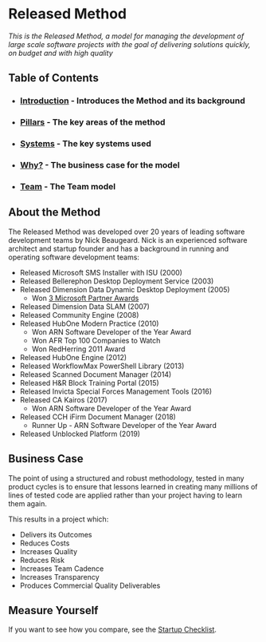# Released Method

*This is the Released Method, a model for managing the development of large scale software projects with the goal of delivering solutions quickly, on budget and with high quality*

## Table of Contents
* ### [Introduction](introduction.md) - Introduces the Method and its background
* ### [Pillars](pillars.md) - The key areas of the method
* ### [Systems](systems.md) - The key systems used
* ### [Why?](why.md) - The business case for the model
* ### [Team](team-model.md) - The Team model

## About the Method
The Released Method was developed over 20 years of leading software development teams by Nick Beaugeard. Nick is an experienced software architect and startup founder and has a background in running and operating software development teams:

* Released Microsoft SMS Installer with ISU (2000)
* Released Bellerephon Desktop Deployment Service (2003)
* Released Dimension Data Dynamic Desktop Deployment (2005)
  * Won [3 Microsoft Partner Awards](https://www.computerworld.com.au/article/162101/dimension_data_awarded_three_microsoft_global_partner_awards_2006/)
* Released Dimension Data SLAM (2007)
* Released Community Engine (2008)
* Released HubOne Modern Practice (2010)
  * Won ARN Software Developer of the Year Award
  * Won AFR Top 100 Companies to Watch
  * Won RedHerring 2011 Award
* Released HubOne Engine (2012)
* Released WorkflowMax PowerShell Library (2013)
* Released Scanned Document Manager (2014)
* Released H&R Block Training Portal (2015)
* Released Invicta Special Forces Management Tools (2016)
* Released CA Kairos (2017)
  * Won ARN Software Developer of the Year Award
* Released CCH iFirm Document Manager (2018)
  * Runner Up - ARN Software Developer of the Year Award
* Released Unblocked Platform (2019)

## Business Case
The point of using a structured and robust methodology, tested in many product cycles is to ensure that lessons learned in creating many millions of lines of tested code are applied rather than your project having to learn them again.

This results in a project which:
* Delivers its Outcomes
* Reduces Costs
* Increases Quality
* Reduces Risk
* Increases Team Cadence
* Increases Transparency
* Produces Commercial Quality Deliverables

## Measure Yourself
If you want to see how you compare, see the [Startup Checklist](startup-checklist.md).
  